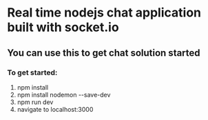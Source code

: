 # Real time nodejs chat application built with socket.io

## You can use this to get chat solution started

### To get started:

1. npm install
2. npm install nodemon --save-dev
3. npm run dev
4. navigate to localhost:3000
